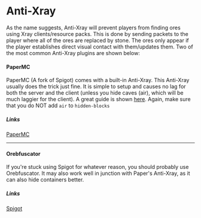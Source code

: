 # Anti-Xray
As the name suggests, Anti-Xray will prevent players from finding ores using Xray clients/resource packs. This is done by sending packets to the player where all of the ores are replaced by stone. The ores only appear if the player establishes direct visual contact with them/updates them. Two of the most common Anti-Xray plugins are shown below:


#### PaperMC
PaperMC (A fork of Spigot) comes with a built-in Anti-Xray. This Anti-Xray usually does the trick just fine. It is simple to setup and causes no lag for both the server and the client (unless you hide caves (air), which will be much laggier for the client). A great guide is shown [here](https://docs.papermc.io/paper/anti-xray). Again, make sure that you do NOT add `air` to `hidden-blocks`

##### Links 
[PaperMC](https://www.papermc.io)

---

#### Orebfuscator
If you're stuck using Spigot for whatever reason, you should probably use Orebfuscator. It may also work well in junction with Paper's Anti-Xray, as it can also hide containers better.

##### Links 
[Spigot](https://www.spigotmc.org/resources/orebfuscator-anti-x-ray.82710/)

